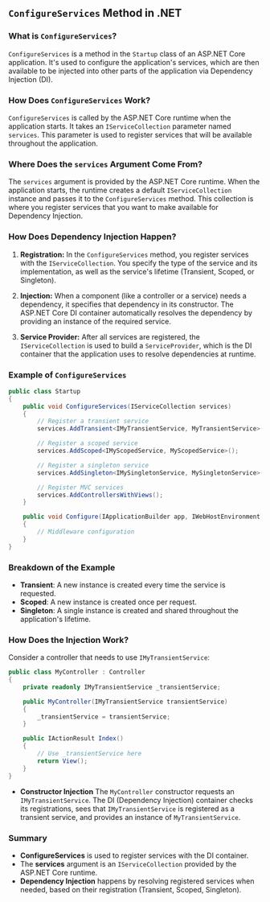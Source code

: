 ## `ConfigureServices` Method in .NET

### What is `ConfigureServices`?

`ConfigureServices` is a method in the `Startup` class of an ASP.NET Core application. It's used to configure the application's services, which are then available to be injected into other parts of the application via Dependency Injection (DI).

### How Does `ConfigureServices` Work?

`ConfigureServices` is called by the ASP.NET Core runtime when the application starts. It takes an `IServiceCollection` parameter named `services`. This parameter is used to register services that will be available throughout the application.

### Where Does the `services` Argument Come From?

The `services` argument is provided by the ASP.NET Core runtime. When the application starts, the runtime creates a default `IServiceCollection` instance and passes it to the `ConfigureServices` method. This collection is where you register services that you want to make available for Dependency Injection.

### How Does Dependency Injection Happen?

1. **Registration:** In the `ConfigureServices` method, you register services with the `IServiceCollection`. You specify the type of the service and its implementation, as well as the service's lifetime (Transient, Scoped, or Singleton).

2. **Injection:** When a component (like a controller or a service) needs a dependency, it specifies that dependency in its constructor. The ASP.NET Core DI container automatically resolves the dependency by providing an instance of the required service.

3. **Service Provider:** After all services are registered, the `IServiceCollection` is used to build a `ServiceProvider`, which is the DI container that the application uses to resolve dependencies at runtime.

### Example of `ConfigureServices`

```csharp
public class Startup
{
    public void ConfigureServices(IServiceCollection services)
    {
        // Register a transient service
        services.AddTransient<IMyTransientService, MyTransientService>();

        // Register a scoped service
        services.AddScoped<IMyScopedService, MyScopedService>();

        // Register a singleton service
        services.AddSingleton<IMySingletonService, MySingletonService>();

        // Register MVC services
        services.AddControllersWithViews();
    }

    public void Configure(IApplicationBuilder app, IWebHostEnvironment env)
    {
        // Middleware configuration
    }
}
```
### Breakdown of the Example

- **Transient**: A new instance is created every time the service is requested.
- **Scoped**: A new instance is created once per request.
- **Singleton**: A single instance is created and shared throughout the application's lifetime.

### How Does the Injection Work?

Consider a controller that needs to use `IMyTransientService`:

```csharp
public class MyController : Controller
{
    private readonly IMyTransientService _transientService;

    public MyController(IMyTransientService transientService)
    {
        _transientService = transientService;
    }

    public IActionResult Index()
    {
        // Use _transientService here
        return View();
    }
}
```
- **Constructor Injection** The `MyController` constructor requests an `IMyTransientService`. The DI (Dependency Injection) container checks its registrations, sees that `IMyTransientService` is registered as a transient service, and provides an instance of `MyTransientService`.

### Summary

- **ConfigureServices** is used to register services with the DI container.
- The **services** argument is an `IServiceCollection` provided by the ASP.NET Core runtime.
- **Dependency Injection** happens by resolving registered services when needed, based on their registration (Transient, Scoped, Singleton).
